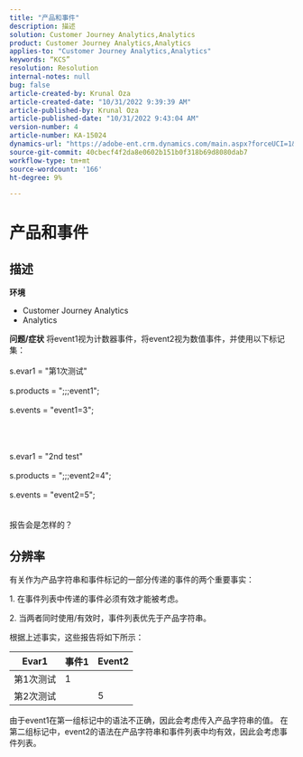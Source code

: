 ```yaml
---
title: "产品和事件"
description: 描述
solution: Customer Journey Analytics,Analytics
product: Customer Journey Analytics,Analytics
applies-to: "Customer Journey Analytics,Analytics"
keywords: “KCS”
resolution: Resolution
internal-notes: null
bug: false
article-created-by: Krunal Oza
article-created-date: "10/31/2022 9:39:39 AM"
article-published-by: Krunal Oza
article-published-date: "10/31/2022 9:43:04 AM"
version-number: 4
article-number: KA-15024
dynamics-url: "https://adobe-ent.crm.dynamics.com/main.aspx?forceUCI=1&pagetype=entityrecord&etn=knowledgearticle&id=200a9ceb-ff58-ed11-9561-6045bd0067ea"
source-git-commit: 40cbecf4f2da8e0602b151b0f318b69d8080dab7
workflow-type: tm+mt
source-wordcount: '166'
ht-degree: 9%

---
```


# 产品和事件

## 描述

<b>环境</b>
- Customer Journey Analytics
- Analytics



<b>问题/症状</b>
将event1视为计数器事件，将event2视为数值事件，并使用以下标记集：
<br><br>s.evar1 = &quot;第1次测试&quot;<br><br>s.products = &quot;;;;event1&quot;;<br><br>s.events = &quot;event1=3&quot;;<br><br>

<br><br>s.evar1 = &quot;2nd test&quot;<br><br>s.products = &quot;;;;event2=4&quot;;<br><br>s.events = &quot;event2=5&quot;;
<br> <br><br>
报告会是怎样的？


## 分辨率


有关作为产品字符串和事件标记的一部分传递的事件的两个重要事实：

1. 在事件列表中传递的事件必须有效才能被考虑。

2. 当两者同时使用/有效时，事件列表优先于产品字符串。

根据上述事实，这些报告将如下所示：


| Evar1 | 事件1 | Event2 |
| --- | --- | --- |
| 第1次测试 | 1 |   |
| 第2次测试 |   | 5 |




由于event1在第一组标记中的语法不正确，因此会考虑传入产品字符串的值。 在第二组标记中，event2的语法在产品字符串和事件列表中均有效，因此会考虑事件列表。
